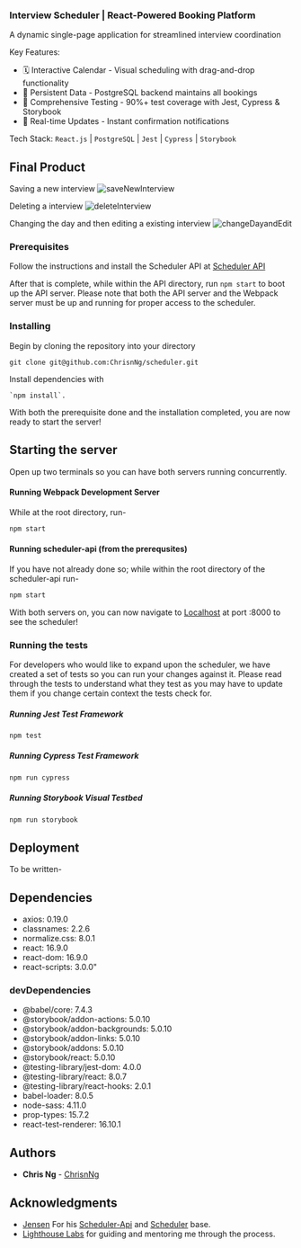 ### Interview Scheduler | React-Powered Booking Platform

A dynamic single-page application for streamlined interview coordination

Key Features:
- 🗓️ Interactive Calendar - Visual scheduling with drag-and-drop functionality
- 📅 Persistent Data - PostgreSQL backend maintains all bookings
- 🧪 Comprehensive Testing - 90%+ test coverage with Jest, Cypress & Storybook
- 🔄 Real-time Updates - Instant confirmation notifications

Tech Stack: `React.js` | `PostgreSQL` | `Jest` | `Cypress` | `Storybook`

## Final Product

Saving a new interview
![saveNewInterview](https://github.com/ChrisnNg/scheduler/blob/master/public/gifs/saveNewInterview.gif?raw=true)

Deleting a interview
![deleteInterview](https://github.com/ChrisnNg/scheduler/blob/master/public/gifs/deleteInterview.gif?raw=true)

Changing the day and then editing a existing interview
![changeDayandEdit](https://github.com/ChrisnNg/scheduler/blob/master/public/gifs/changeDayandEdit.gif?raw=true)

### Prerequisites

Follow the instructions and install the Scheduler API at [Scheduler API](https://github.com/lighthouse-labs/scheduler-api)

After that is complete, while within the API directory, run `npm start` to boot up the API server. Please note that both the API server and the Webpack server must be up and running for proper access to the scheduler.

### Installing

Begin by cloning the repository into your directory

```
git clone git@github.com:ChrisnNg/scheduler.git
```

Install dependencies with

```
`npm install`.
```

With both the prerequisite done and the installation completed, you are now ready to start the server!

## Starting the server

Open up two terminals so you can have both servers running concurrently.

#### Running Webpack Development Server

While at the root directory, run-

```sh
npm start
```

#### Running scheduler-api (from the prerequsites)

If you have not already done so; while within the root directory of the scheduler-api run-

```sh
npm start
```

With both servers on, you can now navigate to [Localhost](http://localhost:8000/) at port :8000 to see the scheduler!

### Running the tests

For developers who would like to expand upon the scheduler, we have created a set of tests so you can run your changes against it. Please read through the tests to understand what they test as you may have to update them if you change certain context the tests check for.

##### Running Jest Test Framework

```sh
npm test
```

##### Running Cypress Test Framework

```sh
npm run cypress
```

##### Running Storybook Visual Testbed

```sh
npm run storybook
```

## Deployment

To be written-

## Dependencies

- axios: 0.19.0
- classnames: 2.2.6
- normalize.css: 8.0.1
- react: 16.9.0
- react-dom: 16.9.0
- react-scripts: 3.0.0"

### devDependencies

- @babel/core: 7.4.3
- @storybook/addon-actions: 5.0.10
- @storybook/addon-backgrounds: 5.0.10
- @storybook/addon-links: 5.0.10
- @storybook/addons: 5.0.10
- @storybook/react: 5.0.10
- @testing-library/jest-dom: 4.0.0
- @testing-library/react: 8.0.7
- @testing-library/react-hooks: 2.0.1
- babel-loader: 8.0.5
- node-sass: 4.11.0
- prop-types: 15.7.2
- react-test-renderer: 16.10.1

## Authors

- **Chris Ng** - [ChrisnNg](https://github.com/ChrisnNg)

## Acknowledgments

- [Jensen](https://github.com/jensen) For his [Scheduler-Api](https://github.com/lighthouse-labs/scheduler-api) and [Scheduler](https://github.com/lighthouse-labs/scheduler) base.
- [Lighthouse Labs](https://www.lighthouselabs.ca/) for guiding and mentoring me through the process.
